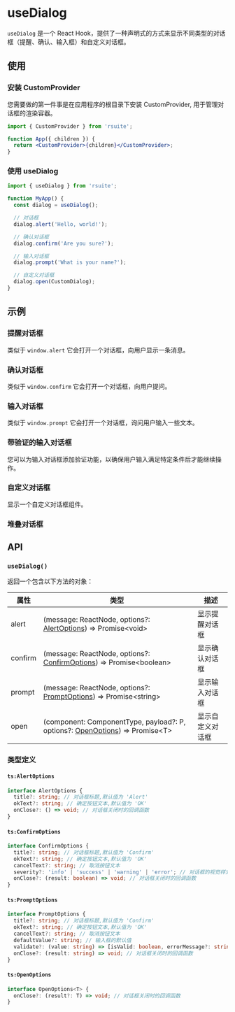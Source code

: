 # useDialog

`useDialog` 是一个 React Hook，提供了一种声明式的方式来显示不同类型的对话框（提醒、确认、输入框）和自定义对话框。

## 使用

<div class="rs-doc-steps">

<h3 class="rs-doc-step-header">安装 CustomProvider</h3>

<div class="rs-doc-step-body">

您需要做的第一件事是在应用程序的根目录下安装 CustomProvider, 用于管理对话框的渲染容器。

```jsx
import { CustomProvider } from 'rsuite';

function App({ children }) {
  return <CustomProvider>{children}</CustomProvider>;
}
```

</div>

<h3 class="rs-doc-step-header">使用 useDialog</h3>

<div class="rs-doc-step-body">

```jsx
import { useDialog } from 'rsuite';

function MyApp() {
  const dialog = useDialog();

  // 对话框
  dialog.alert('Hello, world!');

  // 确认对话框
  dialog.confirm('Are you sure?');

  // 输入对话框
  dialog.prompt('What is your name?');

  // 自定义对话框
  dialog.open(CustomDialog);
}
```

</div>

</div>

## 示例

### 提醒对话框

类似于 `window.alert` 它会打开一个对话框，向用户显示一条消息。

<!--{include:`alert.md`}-->

### 确认对话框

类似于 `window.confirm` 它会打开一个对话框，向用户提问。

<!--{include:`confirm.md`}-->

### 输入对话框

类似于 `window.prompt` 它会打开一个对话框，询问用户输入一些文本。

<!--{include:`prompt.md`}-->

### 带验证的输入对话框

您可以为输入对话框添加验证功能，以确保用户输入满足特定条件后才能继续操作。

<!--{include:`prompt-validation.md`}-->

### 自定义对话框

显示一个自定义对话框组件。

<!--{include:`custom.md`}-->

### 堆叠对话框

<!--{include:`stacked.md`}-->

## API

### `useDialog()`

返回一个包含以下方法的对象：

| 属性    | 类型                                                                                                             | 描述             |
| ------- | ---------------------------------------------------------------------------------------------------------------- | ---------------- |
| alert   | (message: ReactNode, options?: [AlertOptions](#code-ts-alert-options-code)) => Promise&lt;void&gt;               | 显示提醒对话框   |
| confirm | (message: ReactNode, options?: [ConfirmOptions](#code-ts-confirm-options-code)) => Promise&lt;boolean&gt;        | 显示确认对话框   |
| prompt  | (message: ReactNode, options?: [PromptOptions](#code-ts-prompt-options-code)) => Promise&lt;string&gt;           | 显示输入对话框   |
| open    | (component: ComponentType, payload?: P, options?: [OpenOptions](#code-ts-open-options-code)) => Promise&lt;T&gt; | 显示自定义对话框 |

### 类型定义

#### `ts:AlertOptions`

```ts
interface AlertOptions {
  title?: string; // 对话框标题,默认值为 'Alert'
  okText?: string; // 确定按钮文本,默认值为 'OK'
  onClose?: () => void; // 对话框关闭时的回调函数
}
```

#### `ts:ConfirmOptions`

```ts
interface ConfirmOptions {
  title?: string; // 对话框标题,默认值为 'Confirm'
  okText?: string; // 确定按钮文本,默认值为 'OK'
  cancelText?: string; // 取消按钮文本
  severity?: 'info' | 'success' | 'warning' | 'error'; // 对话框的视觉样式
  onClose?: (result: boolean) => void; // 对话框关闭时的回调函数
}
```

#### `ts:PromptOptions`

```ts
interface PromptOptions {
  title?: string; // 对话框标题,默认值为 'Confirm'
  okText?: string; // 确定按钮文本,默认值为 'OK'
  cancelText?: string; // 取消按钮文本
  defaultValue?: string; // 输入框的默认值
  validate?: (value: string) => [isValid: boolean, errorMessage?: string]; // 验证函数
  onClose?: (result: string) => void; // 对话框关闭时的回调函数
}
```

#### `ts:OpenOptions`

```ts
interface OpenOptions<T> {
  onClose?: (result?: T) => void; // 对话框关闭时的回调函数
}
```
